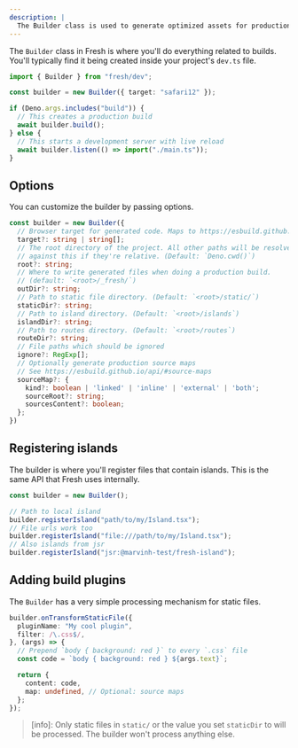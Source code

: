 ```yaml
---
description: |
  The Builder class is used to generate optimized assets for production.
---
```


The `Builder` class in Fresh is where you'll do everything related to builds.
You'll typically find it being created inside your project's `dev.ts` file.

```ts dev.ts
import { Builder } from "fresh/dev";

const builder = new Builder({ target: "safari12" });

if (Deno.args.includes("build")) {
  // This creates a production build
  await builder.build();
} else {
  // This starts a development server with live reload
  await builder.listen(() => import("./main.ts"));
}
```

## Options

You can customize the builder by passing options.

```ts
const builder = new Builder({
  // Browser target for generated code. Maps to https://esbuild.github.io/api/#target
  target?: string | string[];
  // The root directory of the project. All other paths will be resolved
  // against this if they're relative. (Default: `Deno.cwd()`)
  root?: string;
  // Where to write generated files when doing a production build.
  // (default: `<root>/_fresh/`)
  outDir?: string;
  // Path to static file directory. (Default: `<root>/static/`)
  staticDir?: string;
  // Path to island directory. (Default: `<root>/islands`)
  islandDir?: string;
  // Path to routes directory. (Default: `<root>/routes`)
  routeDir?: string;
  // File paths which should be ignored 
  ignore?: RegExp[];
  // Optionally generate production source maps
  // See https://esbuild.github.io/api/#source-maps
  sourceMap?: {
    kind?: boolean | 'linked' | 'inline' | 'external' | 'both';
    sourceRoot?: string;
    sourcesContent?: boolean;
  };
})
```

## Registering islands

The builder is where you'll register files that contain islands. This is the
same API that Fresh uses internally.

```ts
const builder = new Builder();

// Path to local island
builder.registerIsland("path/to/my/Island.tsx");
// File urls work too
builder.registerIsland("file:///path/to/my/Island.tsx");
// Also islands from jsr
builder.registerIsland("jsr:@marvinh-test/fresh-island");
```

## Adding build plugins

The `Builder` has a very simple processing mechanism for static files.

```ts
builder.onTransformStaticFile({
  pluginName: "My cool plugin",
  filter: /\.css$/,
}, (args) => {
  // Prepend `body { background: red }` to every `.css` file
  const code = `body { background: red } ${args.text}`;

  return {
    content: code,
    map: undefined, // Optional: source maps
  };
});
```

> [info]: Only static files in `static/` or the value you set `staticDir` to
> will be processed. The builder won't process anything else.
